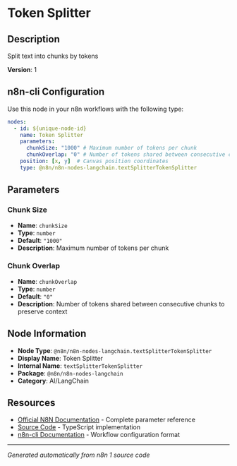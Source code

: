 # Token Splitter

## Description

Split text into chunks by tokens

**Version**: 1

## n8n-cli Configuration

Use this node in your n8n workflows with the following type:

```yaml
nodes:
  - id: ${unique-node-id}
    name: Token Splitter
    parameters:
      chunkSize: "1000" # Maximum number of tokens per chunk
      chunkOverlap: "0" # Number of tokens shared between consecutive chunks to preserve context
    position: [x, y]  # Canvas position coordinates
    type: @n8n/n8n-nodes-langchain.textSplitterTokenSplitter
```

## Parameters

### Chunk Size

- **Name**: `chunkSize`
- **Type**: `number`
- **Default**: `"1000"`
- **Description**: Maximum number of tokens per chunk

### Chunk Overlap

- **Name**: `chunkOverlap`
- **Type**: `number`
- **Default**: `"0"`
- **Description**: Number of tokens shared between consecutive chunks to preserve context


## Node Information

- **Node Type**: `@n8n/n8n-nodes-langchain.textSplitterTokenSplitter`
- **Display Name**: Token Splitter
- **Internal Name**: `textSplitterTokenSplitter`
- **Package**: `@n8n/n8n-nodes-langchain`
- **Category**: AI/LangChain

## Resources

- [Official N8N Documentation](https://docs.n8n.io/integrations/builtin/cluster-nodes/root-nodes/n8n-nodes-langchain.textsplittertokensplitter/) - Complete parameter reference
- [Source Code](https://github.com/n8n-io/n8n/blob/master/packages/@n8n/nodes-langchain/nodes/text_splitters/TextSplitterTokenSplitter/TextSplitterTokenSplitter.node.ts) - TypeScript implementation
- [n8n-cli Documentation](https://github.com/edenreich/n8n-cli) - Workflow configuration format

---
*Generated automatically from n8n 1 source code*

